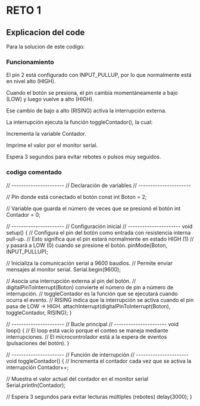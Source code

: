 # RETO 1
## Explicacion del code
 Para la solucion de este codigo:
 ### Funcionamiento

El pin 2 está configurado con INPUT_PULLUP, por lo que normalmente está en nivel alto (HIGH).

Cuando el botón se presiona, el pin cambia momentáneamente a bajo (LOW) y luego vuelve a alto (HIGH).

Ese cambio de bajo a alto (RISING) activa la interrupción externa.

La interrupción ejecuta la función toggleContador(), la cual:

Incrementa la variable Contador.

Imprime el valor por el monitor serial.

Espera 3 segundos para evitar rebotes o pulsos muy seguidos.

### codigo comentado
// ----------------------
// Declaración de variables
// ----------------------

// Pin donde está conectado el botón
const int Boton = 2;

// Variable que guarda el número de veces que se presionó el botón
int Contador = 0;


// ----------------------
// Configuración inicial
// ----------------------
void setup()
{
  // Configura el pin del botón como entrada con resistencia interna pull-up.
  // Esto significa que el pin estará normalmente en estado HIGH (1)
  // y pasará a LOW (0) cuando se presione el botón.
  pinMode(Boton, INPUT_PULLUP);

  // Inicializa la comunicación serial a 9600 baudios.
  // Permite enviar mensajes al monitor serial.
  Serial.begin(9600);

  // Asocia una interrupción externa al pin del botón.
  // digitalPinToInterrupt(Boton) convierte el número de pin a número de interrupción.
  // toggleContador es la función que se ejecutará cuando ocurra el evento.
  // RISING indica que la interrupción se activa cuando el pin pasa de LOW → HIGH.
  attachInterrupt(digitalPinToInterrupt(Boton), toggleContador, RISING);
}


// ----------------------
// Bucle principal
// ----------------------
void loop()
{
  // El loop está vacío porque el conteo se maneja mediante interrupciones.
  // El microcontrolador está a la espera de eventos (pulsaciones del botón).
}


// ----------------------
// Función de interrupción
// ----------------------
void toggleContador()
{
  // Incrementa el contador cada vez que se activa la interrupción
  Contador++;

  // Muestra el valor actual del contador en el monitor serial
  Serial.println(Contador);

  // Espera 3 segundos para evitar lecturas múltiples (rebotes)
  delay(3000);
}
